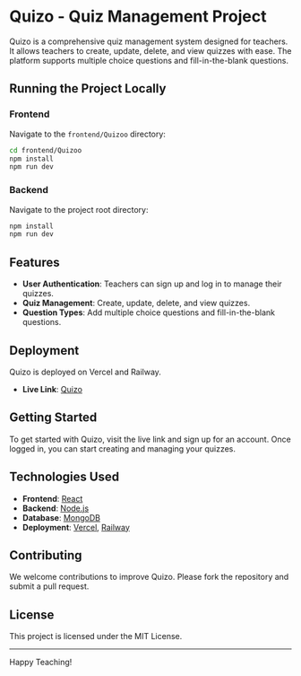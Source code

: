 # Quizo - Quiz Management Project

Quizo is a comprehensive quiz management system designed for teachers. It allows teachers to create, update, delete, and view quizzes with ease. The platform supports multiple choice questions and fill-in-the-blank questions.

## Running the Project Locally

### Frontend
Navigate to the `frontend/Quizoo` directory:
```bash
cd frontend/Quizoo
npm install
npm run dev
```

### Backend
Navigate to the project root directory:
```bash
npm install
npm run dev
```

## Features

- **User Authentication**: Teachers can sign up and log in to manage their quizzes.
- **Quiz Management**: Create, update, delete, and view quizzes.
- **Question Types**: Add multiple choice questions and fill-in-the-blank questions.

## Deployment

Quizo is deployed on Vercel and Railway.

- **Live Link**: [Quizo](https://quizo-lac.vercel.app)

## Getting Started

To get started with Quizo, visit the live link and sign up for an account. Once logged in, you can start creating and managing your quizzes.

## Technologies Used

- **Frontend**: [React](https://reactjs.org/)
- **Backend**: [Node.js](https://nodejs.org/)
- **Database**: [MongoDB](https://www.mongodb.com/)
- **Deployment**: [Vercel](https://vercel.com/), [Railway](https://railway.app/)

## Contributing

We welcome contributions to improve Quizo. Please fork the repository and submit a pull request.

## License

This project is licensed under the MIT License.

---

Happy Teaching!
